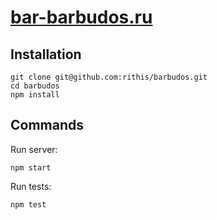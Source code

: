 # [bar-barbudos.ru](http://bar-barbudos.ru)

## Installation

```
git clone git@github.com:rithis/barbudos.git
cd barbudos
npm install
```

## Commands

Run server:

```
npm start
```

Run tests:

```
npm test
```
